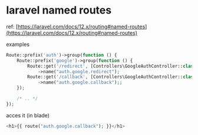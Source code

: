# laravel named routes

ref: [https://laravel.com/docs/12.x/routing#named-routes](https://laravel.com/docs/12.x/routing#named-routes)

examples

```php
Route::prefix('auth')->group(function () {
    Route::prefix('google')->group(function () {
        Route::get('/redirect', [Controllers\GoogleAuthController::class, 'redirect'])
            ->name("auth.google.redirect");
        Route::get('/callback', [Controllers\GoogleAuthController::class, 'callback'])
            ->name("auth.google.callback");;
    });

    /* .. */
});
```

acces it (in blade)

```php
<h1>{{ route("auth.google.callback"); }}</h1>
```